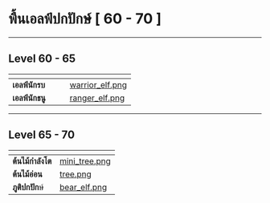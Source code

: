 # พื้นเอลฟ์ปกปักษ์ \[ 60 - 70 ]

***

## Level 60 - 65 <a href="#level-1-5" id="level-1-5"></a>

<table data-card-size="large" data-view="cards" data-full-width="true"><thead><tr><th></th><th></th><th></th><th data-hidden data-card-cover data-type="files"></th></tr></thead><tbody><tr><td><strong>เอลฟ์นักรบ</strong></td><td></td><td></td><td><a href="../.gitbook/assets/warrior_elf.png">warrior_elf.png</a></td></tr><tr><td><strong>เอลฟ์นักธนู</strong></td><td></td><td></td><td><a href="../.gitbook/assets/ranger_elf.png">ranger_elf.png</a></td></tr></tbody></table>

***

## Level 65 - 70 <a href="#level-1-5" id="level-1-5"></a>

<table data-card-size="large" data-view="cards" data-full-width="true"><thead><tr><th></th><th data-hidden data-card-cover data-type="files"></th></tr></thead><tbody><tr><td><strong>ต้นไม้กำลังโต</strong></td><td><a href="../.gitbook/assets/mini_tree.png">mini_tree.png</a></td></tr><tr><td><strong>ต้นไม้อ่อน</strong></td><td><a href="../.gitbook/assets/tree.png">tree.png</a></td></tr><tr><td><strong>ภูติปกปัก</strong>ษ์</td><td><a href="../.gitbook/assets/bear_elf.png">bear_elf.png</a></td></tr></tbody></table>
